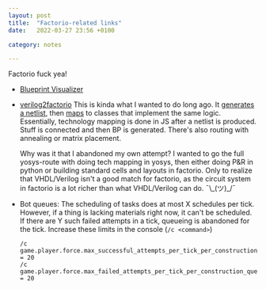 ```yaml
---
layout: post
title:  "Factorio-related links"
date:   2022-03-27 23:56 +0100

category: notes

---
```



Factorio fuck yea!

* [Blueprint Visualizer](https://github.com/piebro/factorio-blueprint-visualizer)

* [verilog2factorio](https://github.com/redcrafter/verilog2factorio)
    This is kinda what I wanted to do long ago.
    It [generates a netlist], then [maps] to classes that implement the same logic.
    Essentially, technology mapping is done in JS after a netlist is produced.
    Stuff is connected and then BP is generated. There's also routing with annealing or matrix placement.

    Why was it that I abandoned my own attempt?
    I wanted to go the full yosys-route with doing tech mapping in yosys, then either doing P&R in python or building standard cells and layouts in factorio.
    Only to realize that VHDL/Verilog isn't a good match for factorio, as the circuit system in factorio is a lot richer than what VHDL/Verilog can do. ¯\\_(ツ)\_/¯

* Bot queues: The scheduling of tasks does at most X schedules per tick.
    However, if a thing is lacking materials right now, it can't be scheduled.
    If there are Y such failed attempts in a tick, queueing is abandoned for the tick.
    Increase these limits in the console (`/c <command>`)

    ```
    /c game.player.force.max_successful_attempts_per_tick_per_construction_queue = 20
    /c game.player.force.max_failed_attempts_per_tick_per_construction_queue = 20
    ```



[generates a netlist]: https://github.com/Redcrafter/verilog2factorio/blob/5a7e842c00137a4127eb977f39d20d740818557b/src/main.ts#L70
[maps]: https://github.com/Redcrafter/verilog2factorio/blob/e755b6ad58b82bc3c13655de31fe3c64c7b24270/src/parser.ts#L49